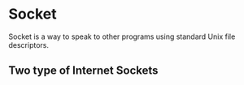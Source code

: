 # Socket

Socket is a way to speak to other programs using standard Unix file descriptors.

## Two type of Internet Sockets

